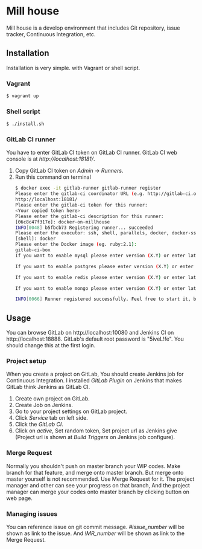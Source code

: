 Mill house
==========

Mill house is a develop environment that includes Git repository, issue tracker, Continuous Integration, etc.


Installation
------------

Installation is very simple. with Vagrant or shell script.


### Vagrant

```sh
$ vagrant up
```


### Shell script

```sh
$ ./install.sh
```


### GitLab CI runner

You have to enter GitLab CI token on GitLab CI runner.
GitLab CI web console is at _http://localhost:18181/_.

1. Copy GitLab CI token on _Admin_ -> _Runners_.
2. Run this command on terminal
    ```sh
    $ docker exec -it gitlab-runner gitlab-runner register
    Please enter the gitlab-ci coordinator URL (e.g. http://gitlab-ci.org:3000/):
    http://localhost:18181/
    Please enter the gitlab-ci token for this runner:
    <Your copied token here>
    Please enter the gitlab-ci description for this runner:
    [06c8c47f317e]: docker-on-millhouse
    INFO[0048] b5fbcb73 Registering runner... succeeded
    Please enter the executor: ssh, shell, parallels, docker, docker-ssh:
    [shell]: docker
    Please enter the Docker image (eg. ruby:2.1):
    gitlab-ci-box
    If you want to enable mysql please enter version (X.Y) or enter latest?

    If you want to enable postgres please enter version (X.Y) or enter latest?

    If you want to enable redis please enter version (X.Y) or enter latest?

    If you want to enable mongo please enter version (X.Y) or enter latest?

    INFO[0066] Runner registered successfully. Feel free to start it, but if it's running already the config should be automatically reloaded!
    ```


Usage
-----

You can browse GitLab on http://localhost:10080 and Jenkins CI on http://localhost:18888.
GitLab's default root password is "5iveL!fe". You should change this at the first login.


### Project setup

When you create a project on GitLab, You should create Jenkins job for Continuous Integration.
I installed _GitLab Plugin_ on Jenkins that makes GitLab think Jenkins as GitLab CI.

1. Create own project on GitLab.
2. Create Job on Jenkins.
3. Go to your project settings on GitLab project.
4. Click _Service_ tab on left side.
5. Click the _GitLab CI_.
6. Click on _active_, Set random token, Set project url as Jenkins give
(Project url is shown at _Build Triggers_ on Jenkins job configure).


### Merge Request

Normally you shouldn't push on master branch your WIP codes.
Make branch for that feature, and merge onto master branch.
But merge onto master yourself is not recommended. Use Merge Request for it.
The project manager and other can see your progress on that branch,
And the project manager can merge your codes onto master branch by clicking button on web page.


### Managing issues

You can reference issue on git commit message.
_\#issue\_number_ will be shown as link to the issue.
And _!MR\_number_ will be shown as link to the Merge Request.
